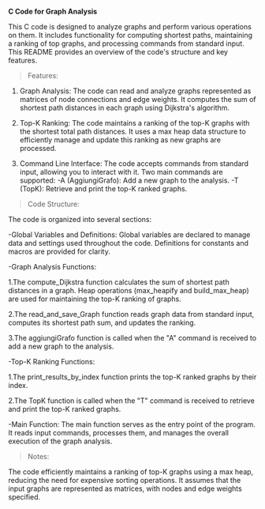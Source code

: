 **C Code for Graph Analysis**

This C code is designed to analyze graphs and perform various operations on them. It includes functionality for computing shortest paths, maintaining a ranking of top graphs, and processing commands from standard input. This README provides an overview of the code's structure and key features.

>Features:
1. Graph Analysis:
The code can read and analyze graphs represented as matrices of node connections and edge weights. It computes the sum of shortest path distances in each graph using Dijkstra's algorithm.

2. Top-K Ranking:
The code maintains a ranking of the top-K graphs with the shortest total path distances. It uses a max heap data structure to efficiently manage and update this ranking as new graphs are processed.

3. Command Line Interface:
The code accepts commands from standard input, allowing you to interact with it. Two main commands are supported:
-A (AggiungiGrafo): Add a new graph to the analysis.
-T (TopK): Retrieve and print the top-K ranked graphs.


>Code Structure:

The code is organized into several sections:

-Global Variables and Definitions:
Global variables are declared to manage data and settings used throughout the code.
Definitions for constants and macros are provided for clarity.

-Graph Analysis Functions:

1.The compute_Dijkstra function calculates the sum of shortest path distances in a graph.
Heap operations (max_heapify and build_max_heap) are used for maintaining the top-K ranking of graphs.

2.The read_and_save_Graph function reads graph data from standard input, computes its shortest path sum, and updates the ranking.

3.The aggiungiGrafo function is called when the "A" command is received to add a new graph to the analysis.

-Top-K Ranking Functions:

1.The print_results_by_index function prints the top-K ranked graphs by their index.

2.The TopK function is called when the "T" command is received to retrieve and print the top-K ranked graphs.

-Main Function:
The main function serves as the entry point of the program.
It reads input commands, processes them, and manages the overall execution of the graph analysis.


>Notes:

The code efficiently maintains a ranking of top-K graphs using a max heap, reducing the need for expensive sorting operations.
It assumes that the input graphs are represented as matrices, with nodes and edge weights specified.

